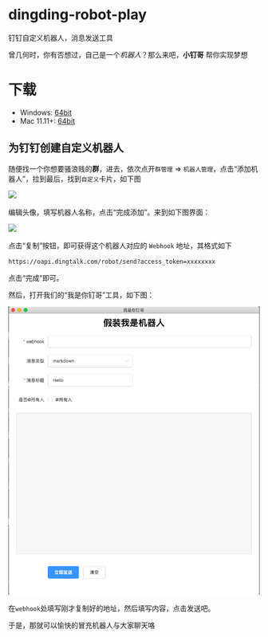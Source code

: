 # dingding-robot-play

钉钉自定义机器人，消息发送工具

曾几何时，你有否想过，自己是一个*机器人*？那么来吧，**小钉哥** 帮你实现梦想

# 下载

* Windows: [64bit](https://github.com/DFocusFE/dingding-robot-play/releases/download/1.0.0/dingBot-win32-x64.tar.gz)
* Mac 11.11+: [64bit](https://github.com/DFocusFE/dingding-robot-play/releases/download/1.0.0/dingBot-darwin-x64.tar.gz)

## 为钉钉创建自定义机器人

随便找一个你想要骚浪贱的**群**，进去，依次点开`群管理` => `机器人管理`，点击“添加机器人”，拉到最后，找到`自定义`卡片，如下图

![](https://img.alicdn.com/top/i1/LB1uXZyPFXXXXXoXpXXXXXXXXXX)

编辑头像，填写机器人名称，点击“完成添加”。来到如下图界面：

![](https://img.alicdn.com/top/i1/LB1lIUlPFXXXXbGXFXXXXXXXXXX)

点击“复制”按钮，即可获得这个机器人对应的 `Webhook` 地址，其格式如下

```bash
https://oapi.dingtalk.com/robot/send?access_token=xxxxxxxx
```

点击“完成”即可。

然后，打开我们的“我是你钉哥”工具，如下图：

![](./assets/botman.png)

在`webhook`处填写刚才复制好的地址，然后填写内容，点击发送吧。

于是，那就可以愉快的冒充机器人与大家聊天咯
